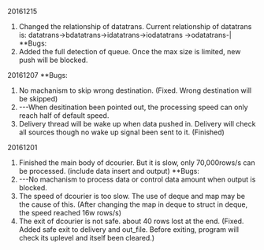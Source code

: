 20161215
1. Changed the relationship of datatrans. 
Current relationship of datatrans is:
datatrans->bdatatrans->idatatrans->iodatatrans
                     ->odatatrans-|
**Bugs:
1. Added the full detection of queue. Once the max size is limited, new push will be blocked. 

20161207
**Bugs:
1. No machanism to skip wrong destination. (Fixed. Wrong destination will be skipped)
2. ---When desitination been pointed out, the processing speed can only reach half of default speed. 
3. Delivery thread will be wake up when data pushed in. Delivery will check all sources though no wake up signal been sent to it. (Finished)

20161201
1. Finished the main body of dcourier. But it is slow, only 70,000rows/s can be processed. (include data insert and output)
**Bugs:
1. ---No machanism to process data or control data amount when output is blocked. 
2. The speed of dcourier is too slow. The use of deque and map may be the cause of this. (After changing the map in deque to struct in deque, the speed reached 16w rows/s)
3. The exit of dcourier is not safe. about 40 rows lost at the end. (Fixed. Added safe exit to delivery and out_file. Before exiting, program will check its uplevel and itself been cleared.)




